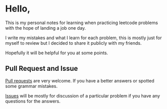 # Hello,

This is my personal notes for learning when practicing leetcode problems with the hope of landing a job one day.

I write my mistakes and what I learn for each problem, this is mostly just for myself to review but I decided to share it publicly with my friends. 

Hopefully it will be helpful for you at some points.

## Pull Request and Issue

[Pull requests](https://github.com/rockmanvnx6/LeetCode-Note/pulls) are very welcome. If you have a better answers or spotted some grammar mistakes.

[Issues](https://github.com/rockmanvnx6/LeetCode-Note/issues) will be mostly for discussion of a particular problem if you have any questions for the answers.

